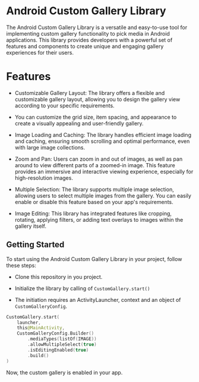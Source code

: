 # Android Custom Gallery Library

The Android Custom Gallery Library is a versatile and easy-to-use tool for implementing custom
gallery functionality to pick media in Android applications. This library provides developers with a
powerful set of features and components to create unique and engaging gallery experiences for their
users.

# Features

- Customizable Gallery Layout: The library offers a flexible and customizable gallery layout,
  allowing you to design the gallery view according to your specific requirements.

- You can customize the grid size, item spacing, and appearance to create a visually appealing and
  user-friendly gallery.

- Image Loading and Caching: The library handles efficient image loading and caching, ensuring
  smooth scrolling and optimal performance, even with large image collections.

- Zoom and Pan: Users can zoom in and out of images, as well as pan around to view different parts
  of a zoomed-in image. This feature provides an immersive and interactive viewing experience,
  especially for high-resolution images.

- Multiple Selection: The library supports multiple image selection, allowing users to select
  multiple images from the gallery. You can easily enable or disable this feature based on your
  app's requirements.

- Image Editing: This library has integrated features like cropping, rotating, applying filters, or
  adding text overlays to images within the gallery itself.

## Getting Started

To start using the Android Custom Gallery Library in your project, follow these steps:

- Clone this repository in you project.

- Initialize the library by calling of `CustomGallery.start()`

- The initiation requires an ActivityLauncher, context and an object of `CustomGalleryConfig`.

```kotlin
CustomGallery.start(
    launcher,
    this@MainActivity,
    CustomGalleryConfig.Builder()
        .mediaTypes(listOf(IMAGE))
        .allowMultipleSelect(true)
        .isEditingEnabled(true)
        .build()
)
```

Now, the custom gallery is enabled in your app.
